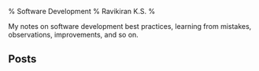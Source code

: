 % Software Development
% Ravikiran K.S.
% 

My notes on software development best practices, learning from mistakes, observations,
improvements, and so on.

Posts
-----
<!-- List of book reviews is automatically generated by mkweb.sh -->
